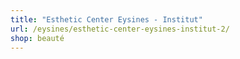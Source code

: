 ```yaml
---
title: "Esthetic Center Eysines - Institut"
url: /eysines/esthetic-center-eysines-institut-2/
shop: beauté
---
```

